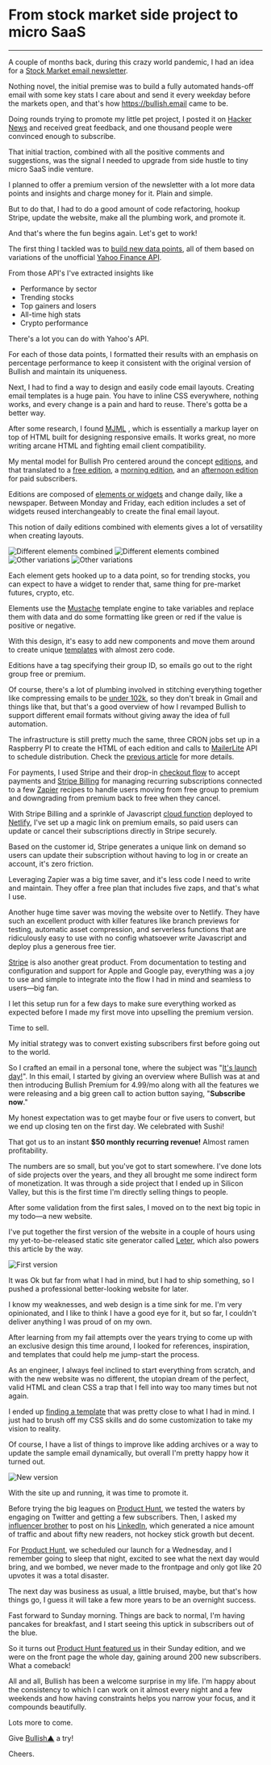 # From stock market side project to micro SaaS
---
A couple of months back, during this crazy world pandemic, I had an idea for a [Stock Market email newsletter](https://bullish.email). 

Nothing novel, the initial premise was to build a fully automated hands-off email with some key stats I care about and send it every weekday before the markets open, and that's how https://bullish.email came to be.

Doing rounds trying to promote my little pet project, I posted it on [Hacker News](https://news.ycombinator.com/item?id=22870667) and received great feedback, and one thousand people were convinced enough to subscribe.

That initial traction, combined with all the positive comments and suggestions, was the signal I needed to upgrade from side hustle to tiny micro SaaS indie venture.

I planned to offer a premium version of the newsletter with a lot more data points and insights and charge money for it. Plain and simple.

But to do that, I had to do a good amount of code refactoring, hookup Stripe, update the website, make all the plumbing work, and promote it.

And that's where the fun begins again. Let's get to work!

The first thing I tackled was to [build new data points](https://github.com/eduardosasso/bullish/tree/master/services), all of them based on variations of the unofficial [Yahoo Finance API](https://github.com/eduardosasso/bullish/blob/master/services/config.rb).

From those API's I've extracted insights like
* Performance by sector
* Trending stocks
* Top gainers and losers
* All-time high stats
* Crypto performance

There's a lot you can do with Yahoo's API. 

For each of those data points, I formatted their results with an emphasis on percentage performance to keep it consistent with the original version of Bullish and maintain its uniqueness.

Next, I had to find a way to design and easily code email layouts. Creating email templates is a huge pain. You have to inline CSS everywhere, nothing works, and every change is a pain and hard to reuse. There's gotta be a better way.

After some research, I found  [MJML](https://mjml.io/) , which is essentially a markup layer on top of HTML built for designing responsive emails. It works great, no more writing arcane HTML and fighting email client compatibility.

My mental model for Bullish Pro centered around the concept [editions](https://github.com/eduardosasso/bullish/tree/master/editions), and that translated to a [free edition](https://github.com/eduardosasso/bullish/blob/master/editions/free.rb), a [morning edition](https://github.com/eduardosasso/bullish/blob/master/editions/morning.rb), and an [afternoon edition](https://github.com/eduardosasso/bullish/blob/master/editions/afternoon.rb) for paid subscribers.

Editions are composed of [elements or widgets](https://github.com/eduardosasso/bullish/blob/master/editions/widgets.rb) and change daily, like a newspaper. Between Monday and Friday, each edition includes a set of widgets reused interchangeably to create the final email layout.

This notion of daily editions combined with elements gives a lot of versatility when creating layouts.

![Different elements combined](./email1.png)
![Different elements combined](./email2.png)
![Other variations](./email3.png)
![Other variations](./email4.png)

Each element gets hooked up to a data point, so for trending stocks, you can expect to have a widget to render that, same thing for pre-market futures, crypto, etc.

Elements use the [Mustache](http://mustache.github.io/) template engine to take variables and replace them with data and do some formatting like green or red if the value is positive or negative.

With this design, it's easy to add new components and move them around to create unique [templates](https://github.com/eduardosasso/bullish/blob/master/templates/template.rb) with almost zero code.

Editions have a tag specifying their group ID, so emails go out to the right group free or premium.

Of course, there's a lot of plumbing involved in stitching everything together like compressing emails to be [under 102k](https://mailchimp.com/help/gmail-is-clipping-my-email/), so they don't break in Gmail and things like that, but that's a good overview of how I revamped Bullish to support different email formats without giving away the idea of full automation.

The infrastructure is still pretty much the same, three CRON jobs set up in a Raspberry PI to create the HTML of each edition and calls to [MailerLite](https://www.mailerlite.com/) API to schedule distribution. Check the [previous article](https://eduardosasso.co/blog/turning-my-obsession-in-the-stock-market-into-a-side-project/) for more details.

For payments, I used Stripe and their drop-in [checkout flow](https://stripe.com/docs/payments/checkout) to accept payments and [Stripe Billing](https://stripe.com/billing) for managing recurring subscriptions connected to a few [Zapier](https://zapier.com/) recipes to handle users moving from free group to premium and downgrading from premium back to free when they cancel.

With Stripe Billing and a sprinkle of Javascript [cloud function](https://www.netlify.com/products/functions/) deployed to [Netlify](https://www.netlify.com), I've set up a magic link on premium emails, so paid users can update or cancel their subscriptions directly in Stripe securely.

Based on the customer id, Stripe generates a unique link on demand so users can update their subscription without having to log in or create an account, it's zero friction.

Leveraging Zapier was a big time saver, and it's less code I need to write and maintain. They offer a free plan that includes five zaps, and that's what I use.

Another huge time saver was moving the website over to Netlify. They have such an excellent product with killer features like branch previews for testing, automatic asset compression, and serverless functions that are ridiculously easy to use with no config whatsoever write Javascript and deploy plus a generous free tier.

[Stripe](https://stripe.com) is also another great product. From documentation to testing and configuration and support for Apple and Google pay, everything was a joy to use and simple to integrate into the flow I had in mind and seamless to users—big fan.

I let this setup run for a few days to make sure everything worked as expected before I made my first move into upselling the premium version.

Time to sell. 

My initial strategy was to convert existing subscribers first before going out to the world.

So I crafted an email in a personal tone, where the subject was "[It's launch day!](https://preview.mailerlite.com/o2y8k1)". In this email, I started by giving an overview where Bullish was at and then introducing Bullish Premium for 4.99/mo along with all the features we were releasing and a big green call to action button saying, "**Subscribe now**."

My honest expectation was to get maybe four or five users to convert, but we end up closing ten on the first day. We celebrated with Sushi!

That got us to an instant **$50 monthly recurring revenue!** Almost ramen profitability.

The numbers are so small, but you've got to start somewhere. I've done lots of side projects over the years, and they all brought me some indirect form of monetization. It was through a side project that I ended up in Silicon Valley, but this is the first time I'm directly selling things to people.

After some validation from the first sales, I moved on to the next big topic in my todo—a new website.

I've put together the first version of the website in a couple of hours using my yet-to-be-released static site generator called [Leter](https://github.com/eduardosasso/leter), which also powers this article by the way.


![First version](./first_site.png)

It was Ok but far from what I had in mind, but I had to ship something, so I pushed a professional better-looking website for later.

I know my weaknesses, and web design is a time sink for me. I'm very opinionated, and I like to think I have a good eye for it, but so far, I couldn't deliver anything I was proud of on my own.

After learning from my fail attempts over the years trying to come up with an exclusive design this time around, I looked for references, inspiration, and templates that could help me jump-start the process.

As an engineer, I always feel inclined to start everything from scratch, and with the new website was no different, the utopian dream of the perfect, valid HTML and clean CSS a trap that I fell into way too many times but not again.

I ended up [finding a template](https://themeforest.net/item/fold-software-and-app-template/24295615) that was pretty close to what I had in mind. I just had to brush off my CSS skills and do some customization to take my vision to reality.

Of course, I have a list of things to improve like adding archives or a way to update the sample email dynamically, but overall I'm pretty happy how it turned out.


![New version](./new_site.png)

With the site up and running, it was time to promote it.

Before trying the big leagues on [Product Hunt](https://www.producthunt.com), we tested the waters by engaging on Twitter and getting a few subscribers. Then, I asked my [influencer brother](https://www.linkedin.com/in/abduzeedo/) to post on his [LinkedIn](https://www.linkedin.com/feed/update/urn:li:activity:6693739953026945024/), which generated a nice amount of traffic and about fifty new readers, not hockey stick growth but decent. 

For [Product Hunt](https://www.producthunt.com/posts/bullish), we scheduled our launch for a Wednesday, and I remember going to sleep that night, excited to see what the next day would bring, and we bombed, we never made to the frontpage and only got like 20 upvotes it was a total disaster.

The next day was business as usual, a little bruised, maybe, but that's how things go, I guess it will take a few more years to be an overnight success. 

Fast forward to Sunday morning. Things are back to normal, I'm having pancakes for breakfast, and I start seeing this uptick in subscribers out of the blue.

So it turns out [Product Hunt featured us](https://www.producthunt.com/posts/bullish) in their Sunday edition, and we were on the front page the whole day, gaining around 200 new subscribers. What a comeback!

All and all, Bullish has been a welcome surprise in my life. I'm happy about the consistency to which I can work on it almost every night and a few weekends and how having constraints helps you narrow your focus, and it compounds beautifully.

Lots more to come.

Give [Bullish▲](https://bullish.email) a try!

Cheers.
